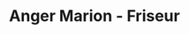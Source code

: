 ---
title: "Anger Marion - Friseur"
url: /sulz-im-weinviertel/anger-marion-friseur/
shop: Friseur
---